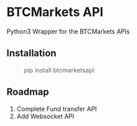 # BTCMarkets API
Python3 Wrapper for the BTCMarkets APIs

## Installation  
> pip install btcmarketsapi

## Roadmap  
1) Complete Fund transfer API  
2) Add Websocket API  
